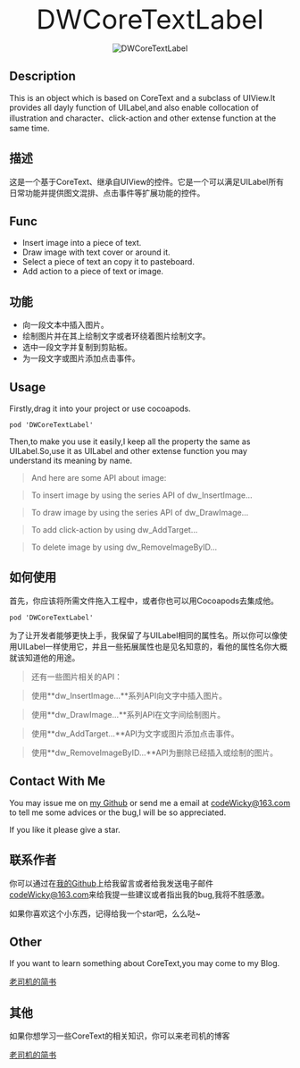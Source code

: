 <p align="center" >
<font size="20">DWCoreTextLabel</font>
</p>

<p align="center" >
  <img src="http://upload-images.jianshu.io/upload_images/1835430-bc004dc959f7b675.gif?imageMogr2/auto-orient/strip" alt="DWCoreTextLabel" title="DWCoreTextLabel">
</p>

## Description
This is an object which is based on CoreText and a subclass of UIView.It provides all dayly function of UILabel,and also enable collocation of illustration and character、click-action and other extense function at the same time.

## 描述
这是一个基于CoreText、继承自UIView的控件。它是一个可以满足UILabel所有日常功能并提供图文混排、点击事件等扩展功能的控件。

## Func
- Insert image into a piece of text.
- Draw image with text cover or around it.
- Select a piece of text an copy it to pasteboard.
- Add action to a piece of text or image.

## 功能
- 向一段文本中插入图片。
- 绘制图片并在其上绘制文字或者环绕着图片绘制文字。
- 选中一段文字并复制到剪贴板。
- 为一段文字或图片添加点击事件。

## Usage
Firstly,drag it into your project or use cocoapods.

	pod 'DWCoreTextLabel'

Then,to make you use it easily,I keep all the property the same as UILabel.So,use it as UILabel and other extense function you may understand its meaning by name.
> And here are some API about image:

> To insert image by using the series API of dw_InsertImage...

> To draw image by using the series API of dw_DrawImage...

> To add click-action by using dw_AddTarget...

> To delete image by using dw_RemoveImageByID...

## 如何使用
首先，你应该将所需文件拖入工程中，或者你也可以用Cocoapods去集成他。

	pod 'DWCoreTextLabel'

为了让开发者能够更快上手，我保留了与UILabel相同的属性名。所以你可以像使用UILabel一样使用它，并且一些拓展属性也是见名知意的，看他的属性名你大概就该知道他的用途。

> 还有一些图片相关的API：

> 使用**dw_InsertImage...**系列API向文字中插入图片。

> 使用**dw_DrawImage...**系列API在文字间绘制图片。

> 使用**dw_AddTarget...**API为文字或图片添加点击事件。

> 使用**dw_RemoveImageByID...**API为删除已经插入或绘制的图片。
 
## Contact With Me

You may issue me on [my Github](https://github.com/CodeWicky/DWSlideCaptchaView) or send me a email at [codeWicky@163.com]() to tell me some advices or the bug,I will be so appreciated.

If you like it please give a star.

## 联系作者
你可以通过在[我的Github](https://github.com/CodeWicky/DWSlideCaptchaView)上给我留言或者给我发送电子邮件[codeWicky@163.com]()来给我提一些建议或者指出我的bug,我将不胜感激。

如果你喜欢这个小东西，记得给我一个star吧，么么哒~
 
## Other

If you want to learn something about CoreText,you may come to my Blog. 

[老司机的简书](http://www.jianshu.com/p/6db3289fb05d)

## 其他
如果你想学习一些CoreText的相关知识，你可以来老司机的博客

[老司机的简书](http://www.jianshu.com/p/6db3289fb05d)